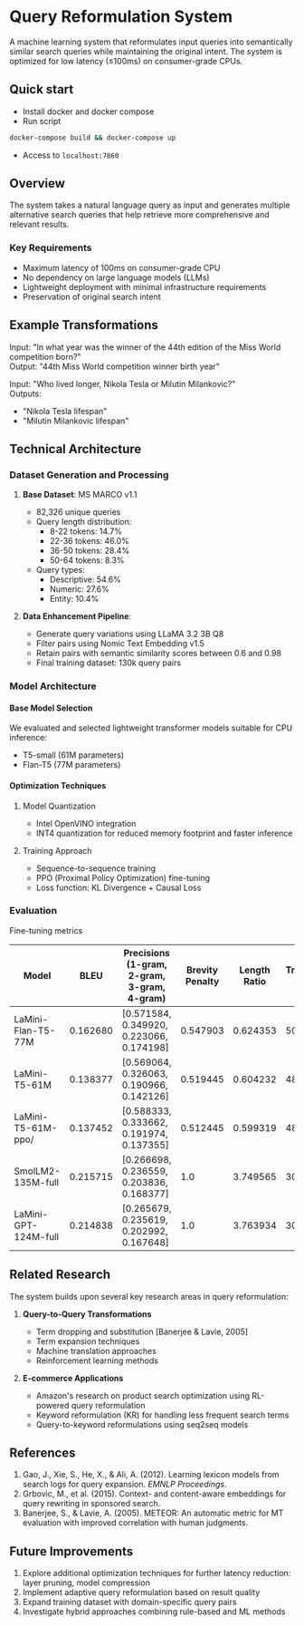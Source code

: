 # Query Reformulation System

A machine learning system that reformulates input queries into semantically similar search queries while maintaining the original intent. The system is optimized for low latency (≤100ms) on consumer-grade CPUs.

## Quick start

- Install docker and docker compose
- Run script

```bash
docker-compose build && docker-compose up
```

- Access to `localhost:7860`

## Overview

The system takes a natural language query as input and generates multiple alternative search queries that help retrieve more comprehensive and relevant results.

### Key Requirements

- Maximum latency of 100ms on consumer-grade CPU
- No dependency on large language models (LLMs)
- Lightweight deployment with minimal infrastructure requirements
- Preservation of original search intent

## Example Transformations

Input: "In what year was the winner of the 44th edition of the Miss World competition born?"  
Output: "44th Miss World competition winner birth year"

Input: "Who lived longer, Nikola Tesla or Milutin Milankovic?"  
Outputs:

- "Nikola Tesla lifespan"
- "Milutin Milankovic lifespan"

## Technical Architecture

### Dataset Generation and Processing

1. **Base Dataset**: MS MARCO v1.1

   - 82,326 unique queries
   - Query length distribution:
     - 8-22 tokens: 14.7%
     - 22-36 tokens: 46.0%
     - 36-50 tokens: 28.4%
     - 50-64 tokens: 8.3%
   - Query types:
     - Descriptive: 54.6%
     - Numeric: 27.6%
     - Entity: 10.4%

2. **Data Enhancement Pipeline**:
   - Generate query variations using LLaMA 3.2 3B Q8
   - Filter pairs using Nomic Text Embedding v1.5
   - Retain pairs with semantic similarity scores between 0.6 and 0.98
   - Final training dataset: 130k query pairs

### Model Architecture

#### Base Model Selection

We evaluated and selected lightweight transformer models suitable for CPU inference:

- T5-small (61M parameters)
- Flan-T5 (77M parameters)

#### Optimization Techniques

1. Model Quantization

   - Intel OpenVINO integration
   - INT4 quantization for reduced memory footprint and faster inference

2. Training Approach
   - Sequence-to-sequence training
   - PPO (Proximal Policy Optimization) fine-tuning
   - Loss function: KL Divergence + Causal Loss

### Evaluation

Fine-tuning metrics

| Model                | BLEU     | Precisions (1-gram, 2-gram, 3-gram, 4-gram) | Brevity Penalty | Length Ratio | Translation Length | Reference Length |
| -------------------- | -------- | ------------------------------------------- | --------------- | ------------ | ------------------ | ---------------- |
| LaMini-Flan-T5-77M   | 0.162680 | [0.571584, 0.349920, 0.223066, 0.174198]    | 0.547903        | 0.624353     | 50577              | 81007            |
| LaMini-T5-61M        | 0.138377 | [0.569064, 0.326063, 0.190966, 0.142126]    | 0.519445        | 0.604232     | 48947              | 81007            |
| LaMini-T5-61M-ppo/   | 0.137452 | [0.588333, 0.333662, 0.191974, 0.137355]    | 0.512445        | 0.599319     | 48549              | 81007            |
| SmolLM2-135M-full    | 0.215715 | [0.266698, 0.236559, 0.203836, 0.168377]    | 1.0             | 3.749565     | 303741             | 81007            |
| LaMini-GPT-124M-full | 0.214838 | [0.265679, 0.235619, 0.202992, 0.167648]    | 1.0             | 3.763934     | 304905             | 81007            |

## Related Research

The system builds upon several key research areas in query reformulation:

1. **Query-to-Query Transformations**

   - Term dropping and substitution [Banerjee & Lavie, 2005]
   - Term expansion techniques
   - Machine translation approaches
   - Reinforcement learning methods

2. **E-commerce Applications**
   - Amazon's research on product search optimization using RL-powered query reformulation
   - Keyword reformulation (KR) for handling less frequent search terms
   - Query-to-keyword reformulations using seq2seq models

## References

1. Gao, J., Xie, S., He, X., & Ali, A. (2012). Learning lexicon models from search logs for query expansion. _EMNLP Proceedings_.
2. Grbovic, M., et al. (2015). Context- and content-aware embeddings for query rewriting in sponsored search.
3. Banerjee, S., & Lavie, A. (2005). METEOR: An automatic metric for MT evaluation with improved correlation with human judgments.

## Future Improvements

1. Explore additional optimization techniques for further latency reduction: layer pruning, model compression
2. Implement adaptive query reformulation based on result quality
3. Expand training dataset with domain-specific query pairs
4. Investigate hybrid approaches combining rule-based and ML methods
